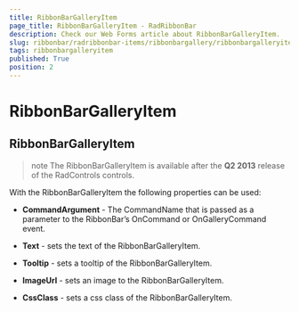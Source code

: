 ```yaml
---
title: RibbonBarGalleryItem
page_title: RibbonBarGalleryItem - RadRibbonBar
description: Check our Web Forms article about RibbonBarGalleryItem.
slug: ribbonbar/radribbonbar-items/ribbonbargallery/ribbonbargalleryitem
tags: ribbonbargalleryitem
published: True
position: 2
---
```


# RibbonBarGalleryItem



## RibbonBarGalleryItem

>note The RibbonBarGalleryItem is available after the **Q2 2013** release of the RadControls controls.
>


With the RibbonBarGalleryItem the following properties can be used:

* **CommandArgument** - The CommandName that is passed as a parameter to the RibbonBar’s OnCommand or OnGalleryCommand event.

* **Text** - sets the text of the RibbonBarGalleryItem.

* **Tooltip** - sets a tooltip of the RibbonBarGalleryItem.

* **ImageUrl** - sets an image to the RibbonBarGalleryItem.

* **CssClass** - sets a css class of the RibbonBarGalleryItem.
